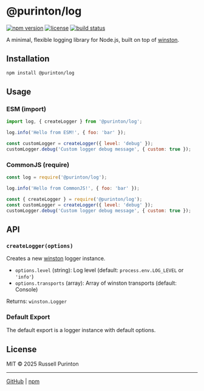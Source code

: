# @purinton/log

[![npm version](https://img.shields.io/npm/v/@purinton/log.svg)](https://www.npmjs.com/package/@purinton/log)
[![license](https://img.shields.io/github/license/purinton/log.svg)](LICENSE)
[![build status](https://github.com/purinton/log/actions/workflows/nodejs.yml/badge.svg)](https://github.com/purinton/log/actions)

A minimal, flexible logging library for Node.js, built on top of [winston](https://github.com/winstonjs/winston).

## Installation

```sh
npm install @purinton/log
```

## Usage

### ESM (import)

```js
import log, { createLogger } from '@purinton/log';

log.info('Hello from ESM!', { foo: 'bar' });

const customLogger = createLogger({ level: 'debug' });
customLogger.debug('Custom logger debug message', { custom: true });
```

### CommonJS (require)

```js
const log = require('@purinton/log');

log.info('Hello from CommonJS!', { foo: 'bar' });

const { createLogger } = require('@purinton/log');
const customLogger = createLogger({ level: 'debug' });
customLogger.debug('Custom logger debug message', { custom: true });
```

## API

### `createLogger(options)`

Creates a new [winston](https://github.com/winstonjs/winston) logger instance.

- `options.level` (string): Log level (default: `process.env.LOG_LEVEL` or `'info'`)
- `options.transports` (array): Array of winston transports (default: Console)

Returns: `winston.Logger`

### Default Export

The default export is a logger instance with default options.

## License

MIT © 2025 Russell Purinton

---

[GitHub](https://github.com/purinton/log) | [npm](https://www.npmjs.com/package/@purinton/log)
